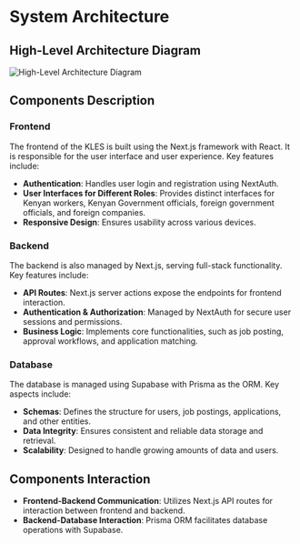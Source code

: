 # System Architecture

## High-Level Architecture Diagram
![High-Level Architecture Diagram](https://res.cloudinary.com/donr6ggui/image/upload/v1718477418/pwydrappanrnpvwe48cf.jpg)

## Components Description

### Frontend
The frontend of the KLES is built using the Next.js framework with React. It is responsible for the user interface and user experience. Key features include:
- **Authentication**: Handles user login and registration using NextAuth.
- **User Interfaces for Different Roles**: Provides distinct interfaces for Kenyan workers, Kenyan Government officials, foreign government officials, and foreign companies.
- **Responsive Design**: Ensures usability across various devices.

### Backend
The backend is also managed by Next.js, serving full-stack functionality. Key features include:
- **API Routes**: Next.js server actions expose the endpoints for frontend interaction.
- **Authentication & Authorization**: Managed by NextAuth for secure user sessions and permissions.
- **Business Logic**: Implements core functionalities, such as job posting, approval workflows, and application matching.

### Database
The database is managed using Supabase with Prisma as the ORM. Key aspects include:
- **Schemas**: Defines the structure for users, job postings, applications, and other entities.
- **Data Integrity**: Ensures consistent and reliable data storage and retrieval.
- **Scalability**: Designed to handle growing amounts of data and users.


## Components Interaction
- **Frontend-Backend Communication**: Utilizes Next.js API routes for interaction between frontend and backend.
- **Backend-Database Interaction**: Prisma ORM facilitates database operations with Supabase.
